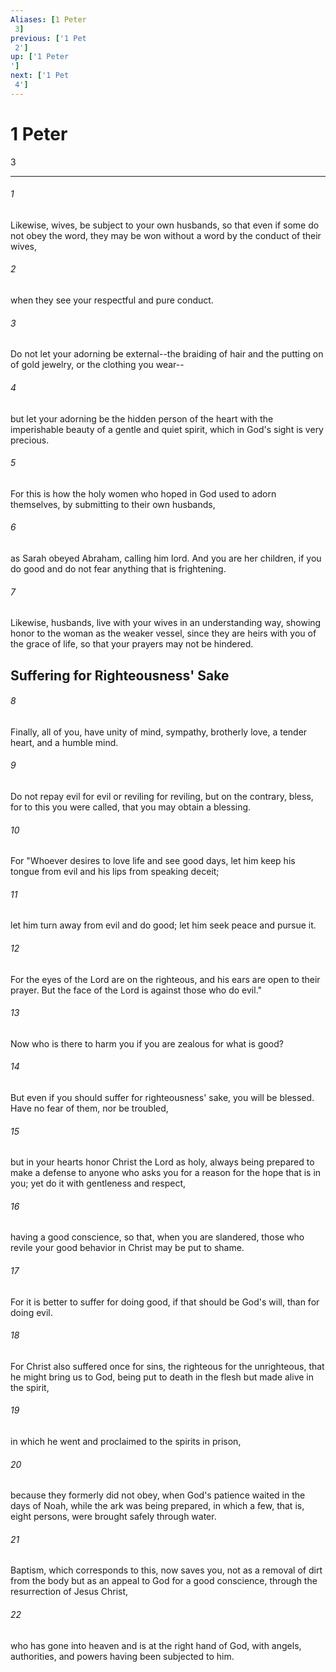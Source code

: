 ```yaml
---
Aliases: [1 Peter 3]
previous: ['1 Pet 2']
up: ['1 Peter']
next: ['1 Pet 4']
---
```

# 1 Peter 3

***
 

###### 1 
Likewise, wives, be subject to your own husbands, so that even if some do not obey the word, they may be won without a word by the conduct of their wives,  

###### 2 
when they see your respectful and pure conduct.  

###### 3 
Do not let your adorning be external--the braiding of hair and the putting on of gold jewelry, or the clothing you wear--  

###### 4 
but let your adorning be the hidden person of the heart with the imperishable beauty of a gentle and quiet spirit, which in God's sight is very precious.  

###### 5 
For this is how the holy women who hoped in God used to adorn themselves, by submitting to their own husbands,  

###### 6 
as Sarah obeyed Abraham, calling him lord. And you are her children, if you do good and do not fear anything that is frightening.  

###### 7 
Likewise, husbands, live with your wives in an understanding way, showing honor to the woman as the weaker vessel, since they are heirs with you of the grace of life, so that your prayers may not be hindered.  ## Suffering for Righteousness' Sake  

###### 8 
Finally, all of you, have unity of mind, sympathy, brotherly love, a tender heart, and a humble mind.  

###### 9 
Do not repay evil for evil or reviling for reviling, but on the contrary, bless, for to this you were called, that you may obtain a blessing.  

###### 10 
For "Whoever desires to love life  and see good days,  let him keep his tongue from evil  and his lips from speaking deceit;   

###### 11 
let him turn away from evil and do good;  let him seek peace and pursue it.   

###### 12 
For the eyes of the Lord are on the righteous,  and his ears are open to their prayer.  But the face of the Lord is against those who do evil."  

###### 13 
Now who is there to harm you if you are zealous for what is good?  

###### 14 
But even if you should suffer for righteousness' sake, you will be blessed. Have no fear of them, nor be troubled,  

###### 15 
but in your hearts honor Christ the Lord as holy, always being prepared to make a defense to anyone who asks you for a reason for the hope that is in you; yet do it with gentleness and respect,  

###### 16 
having a good conscience, so that, when you are slandered, those who revile your good behavior in Christ may be put to shame.  

###### 17 
For it is better to suffer for doing good, if that should be God's will, than for doing evil.  

###### 18 
For Christ also suffered once for sins, the righteous for the unrighteous, that he might bring us to God, being put to death in the flesh but made alive in the spirit,  

###### 19 
in which he went and proclaimed to the spirits in prison,  

###### 20 
because they formerly did not obey, when God's patience waited in the days of Noah, while the ark was being prepared, in which a few, that is, eight persons, were brought safely through water.  

###### 21 
Baptism, which corresponds to this, now saves you, not as a removal of dirt from the body but as an appeal to God for a good conscience, through the resurrection of Jesus Christ,  

###### 22 
who has gone into heaven and is at the right hand of God, with angels, authorities, and powers having been subjected to him.

